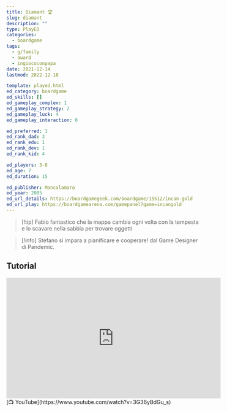```yaml
---
title: Diamant 🏆
slug: diamant
description: ""
type: PlayED
categories:
  - boardgame
tags:
  - g/family
  - award
  - ingiococonpapa
date: 2021-12-14
lastmod: 2022-12-18

template: played.html
ed_category: boardgame
ed_skills: []
ed_gameplay_complex: 1
ed_gameplay_strategy: 2
ed_gameplay_luck: 4
ed_gameplay_interaction: 0

ed_preferred: 1
ed_rank_dad: 3
ed_rank_edu: 1
ed_rank_dev: 1
ed_rank_kid: 4

ed_players: 3-8
ed_age: 7
ed_duration: 15

ed_publisher: Mancalamaro
ed_year: 2005
ed_url_details: https://boardgamegeek.com/boardgame/15512/incan-gold
ed_url_play: https://boardgamearena.com/gamepanel?game=incangold
---
```



> [!tip] Fabio
> fantastico che la mappa cambia ogni volta con la tempesta e lo scavare nella sabbia per trovare oggetti

> [!info] Stefano
> si impara a pianificare e cooperare! dal Game Designer di Pandemic.

## Tutorial

<iframe width="560" height="315" src="https://www.youtube-nocookie.com/embed/3G36yBdGu_s?si=8KCZdyf3DzDTbFnf" title="YouTube video player" frameborder="0" allow="accelerometer; autoplay; clipboard-write; encrypted-media; gyroscope; picture-in-picture; web-share" allowfullscreen></iframe>
[📺 YouTube](https://www.youtube.com/watch?v=3G36yBdGu_s)
